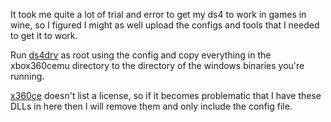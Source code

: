 It took me quite a lot of trial and error to get my ds4 to work in games in wine, so I figured I might as well upload the configs and tools that I needed to get it to work.

Run [ds4drv][ds4drv] as root using the config and copy everything in the xbox360cemu directory to the directory of the windows binaries you're running.

[x360ce][x360ce] doesn't list a license, so if it becomes problematic that I have these DLLs in here then I will remove them and only include the config file.

[ds4drv]: https://github.com/chrippa/ds4drv
[x360ce]: https://github.com/x360ce/x360ce
